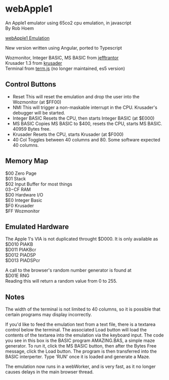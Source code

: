 # webApple1
An Apple1 emulator using 65co2 cpu emulation, in javascript  
By Rob Hoem

[webApple1 Emulation][]

New version written using Angular, ported to Typescript

Wozmonitor, Integer BASIC, MS BASIC from [jefftrantor][]  
Krusader 1.3 from [krusader][]  
Terminal from [term.js][] (no longer maintained, es5 version) 

Control Buttons
---------------
* Reset
This will reset the emulation and drop the user into the Wozmonitor (at $FF00)
* NMI
This will trigger a non-maskable interrupt in the CPU.  Krusader's debugger will be started.
* Integer BASIC
Resets the CPU, then starts Integer BASIC (at $E000)
* MS BASIC
Copies MS BASIC to $400, resets the CPU, starts MS BASIC.  40959 Bytes free.
* Krusader
Resets the CPU, starts Krusader (at $F000)
* 40 Col
Toggles between 40 columns and 80.  Some software expected 40 columns.


Memory Map
----------
$00 Zero Page  
$01 Stack  
$02 Input Buffer for most things  
$03-$CF RAM  
$D0 Hardware I/O  
$E0 Integer Basic  
$F0 Krusader  
$FF Wozmonitor  

Emulated Hardware
-----------------
The Apple 1's VIA is not duplicated throught $D000.  It is only available as  
$D010 PIAKB  
$D011 PIAKBcr  
$D012 PIADSP  
$D013 PIADSPcr

A call to the browser's random number generator is found at  
$D01E RNG  
Reading this will return a random value from 0 to 255.

Notes
-----
The width of the terminal is not limited to 40 columns, so it is possible that certain programs may display incorrectly.

If you'd like to feed the emulation text from a text file, there is a textarea control
below the terminal.  The associated Load button will load the contents of the textarea
into the emulation via the keyboard input.  The code you see in this box is the BASIC
program AMAZING.BAS, a simple maze generator.  To run it, click the MS BASIC button, then
after the Bytes Free message, click the Load button.  The program is then transferred
into the BASIC interperter.  Type 'RUN' once it is loaded and generate a Maze.

The emulation now runs in a webWorker, and is very fast, as it no longer causes delays in the main browser thread.


[jefftrantor]: https://github.com/jefftranter/6502
[krusader]: http://school.anhb.uwa.edu.au/personalpages/kwessen/apple1/Krusader.htm
[term.js]: https://github.com/chjj/term.js
[webApple1 Emulation]: https://rhoem1.github.io/webApple1
